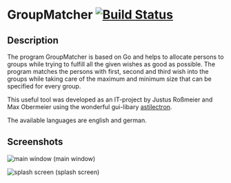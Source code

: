 # GroupMatcher [![Build Status](https://travis-ci.org/veecue/GroupMatcher.svg?branch=master)](https://travis-ci.org/veecue/GroupMatcher)

## Description

The program GroupMatcher is based on Go and helps to allocate persons to
groups while trying to fulfill all the given wishes as good as possible.
The program matches the persons with first, second and third wish into
the groups while taking care of the maximum and minimum size that can be
specified for every group.

This useful tool was developed as an IT-project by Justus Roßmeier and Max Obermeier using the wonderful gui-libary [astilectron](https://github.com/asticode/go-astilectron/blob/master/examples/5.single_binary_distribution/main.go).

The available languages are english and german.

## Screenshots

![main window](https://user-images.githubusercontent.com/21169289/27876279-cae46774-61b6-11e7-8f09-176ff8bbe598.PNG)
(main window)

![splash screen](https://user-images.githubusercontent.com/21169289/27876294-d697c822-61b6-11e7-80d8-6cbcf754171f.png)
(splash screen)
